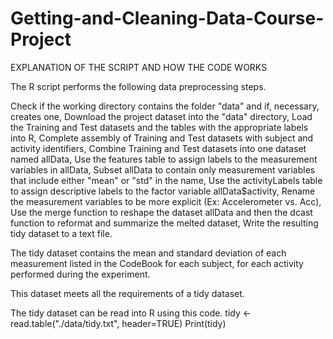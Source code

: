 # Getting-and-Cleaning-Data-Course-Project
EXPLANATION OF THE SCRIPT AND HOW THE CODE WORKS

The R script performs the following data preprocessing steps.

Check if the working directory contains the folder "data" and if, necessary, creates one,
Download the project dataset into the "data" directory,
Load the Training and Test datasets and the tables with the appropriate labels into R,
Complete assembly of Training and Test datasets with subject and activity identifiers,
Combine Training and Test datasets into one dataset named allData,
Use the features table to assign labels to the measurement variables in allData,
Subset allData to contain only measurement variables that include either "mean" or "std" in the name,
Use the activityLabels table to assign descriptive labels to the factor variable allData$activity,
Rename the measurement variables to be more explicit (Ex: Accelerometer vs. Acc),
Use the merge function to reshape the dataset allData and then the dcast function to reformat and summarize the melted dataset,
Write the resulting tidy dataset to a text file.

The tidy dataset contains the mean and standard deviation of each measurement listed in the CodeBook for each subject, for each activity performed during the experiment.

This dataset meets all the requirements of a tidy dataset.

The tidy dataset can be read into R using this code.
tidy <- read.table("./data/tidy.txt", header=TRUE)
Print(tidy)
